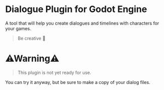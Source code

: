 # Dialogue Plugin for Godot Engine

A tool that will help you create dialogues and timelines with characters for your games. 
> Be creative 💬

# ⚠Warning⚠

> This plugin is not yet ready for use. 

You can try it anyway, but be sure to make a copy of your dialog files.